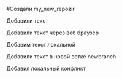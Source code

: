 #Создали my_new_repozir

Добавили текст

Добавили текст через веб браузер

Добавим текст локальной

Добавили текст в новой ветке newbranch

Добавил локальный конфликт

